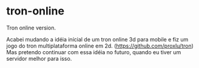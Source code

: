 # tron-online
Tron online version.

Acabei mudando a idéia inícial de um tron online 3d para mobile e fiz um jogo do tron multiplataforma online em 2d. (https://github.com/proxlu/tron) Mas pretendo continuar com essa idéia no futuro, quando eu tiver um servidor melhor para isso.
